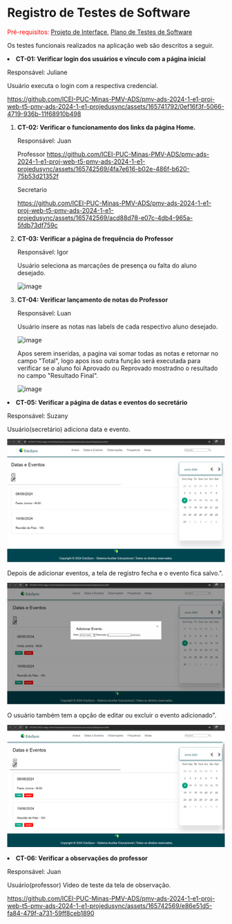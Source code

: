 # Registro de Testes de Software

<span style="color:red">Pré-requisitos: <a href="https://github.com/ICEI-PUC-Minas-PMV-ADS/pmv-ads-2024-1-e1-proj-web-t5-pmv-ads-2024-1-e1-projedusync/blob/main/documentos/04-Projeto%20de%20Interface.md"> Projeto de Interface</a></span>, <a href="https://github.com/ICEI-PUC-Minas-PMV-ADS/pmv-ads-2024-1-e1-proj-web-t5-pmv-ads-2024-1-e1-projedusync/blob/main/documentos/07-Plano%20de%20Testes%20de%20Software.md"> Plano de Testes de Software</a>

Os testes funcionais realizados na aplicação web são descritos a seguir.

<li>
  <b>CT-01: Verificar login dos usuários e vínculo com a página inicial</b>
 
  Responsável: Juliane
<p> Usuário executa o login com a respectiva credencial.</p>



https://github.com/ICEI-PUC-Minas-PMV-ADS/pmv-ads-2024-1-e1-proj-web-t5-pmv-ads-2024-1-e1-projedusync/assets/165741792/0ef16f3f-5066-4719-936b-11f68910b498


 
 
</li>

<ol>
  <li> <b>CT-02: Verificar o funcionamento dos links da página Home.</b>
    
  Responsável: Juan

Professor
https://github.com/ICEI-PUC-Minas-PMV-ADS/pmv-ads-2024-1-e1-proj-web-t5-pmv-ads-2024-1-e1-projedusync/assets/165742569/4fa7e616-b02e-486f-b620-75b53d21352f 

Secretario

https://github.com/ICEI-PUC-Minas-PMV-ADS/pmv-ads-2024-1-e1-proj-web-t5-pmv-ads-2024-1-e1-projedusync/assets/165742569/acd88d78-e07c-4db4-965a-5fdb73df759c



     
  </li>

  <li><b>CT-03: Verificar a página de frequência do Professor</b>

  Responsável: Igor
  
 <p> Usuário seleciona as marcações de presença ou falta do aluno desejado.</p>  
 
![image](https://github.com/ICEI-PUC-Minas-PMV-ADS/pmv-ads-2024-1-e1-proj-web-t5-pmv-ads-2024-1-e1-projedusync/assets/164660499/9c383ff1-67d8-4205-9105-461c2f367859)


 
  </li>
  <li><b>CT-04: Verificar lançamento de notas do Professor</b>

  Responsável: Luan
  
  <p> Usuário insere as notas nas labels de cada respectivo aluno desejado.</p>
 
  ![image](https://github.com/ICEI-PUC-Minas-PMV-ADS/pmv-ads-2024-1-e1-proj-web-t5-pmv-ads-2024-1-e1-projedusync/assets/62348524/90665a01-e231-4608-a948-162adbc36327)

  <p> Apos serem inseridas, a pagina vai somar todas as notas e retornar no campo "Total", logo apos isso outra função será executada para verificar se o aluno foi Aprovado ou Reprovado mostradno o resultado no campo "Resultado Final".</p>
 
  ![image](https://github.com/ICEI-PUC-Minas-PMV-ADS/pmv-ads-2024-1-e1-proj-web-t5-pmv-ads-2024-1-e1-projedusync/assets/62348524/9fc8eb8a-7545-4f9c-a97e-9862c09862e1)

  </li>
</ol>

<li>
  <b>CT-05: Verificar a página de datas e eventos do secretário</b>
 
  Responsável: Suzany
<p> Usuário(secretário) adiciona data e evento.</p>

  ![image](https://raw.githubusercontent.com/ICEI-PUC-Minas-PMV-ADS/pmv-ads-2024-1-e1-proj-web-t5-pmv-ads-2024-1-e1-projedusync/main/documentos/img/Edusync/DatasEventos1.png)
 
  <p> Depois de adicionar eventos, a tela de registro fecha e o evento fica salvo.".</p>
  
  ![image](https://raw.githubusercontent.com/ICEI-PUC-Minas-PMV-ADS/pmv-ads-2024-1-e1-proj-web-t5-pmv-ads-2024-1-e1-projedusync/main/documentos/img/Edusync/DatasEventos3.png)
<p> O usuário também tem a opção de editar ou excluir o evento adicionado".</p>

  ![image](https://raw.githubusercontent.com/ICEI-PUC-Minas-PMV-ADS/pmv-ads-2024-1-e1-proj-web-t5-pmv-ads-2024-1-e1-projedusync/main/documentos/img/Edusync/DatasEventos2.png)
</li>

<li><b>CT-06: Verificar a observações do professor</b>
 
  Responsável: Juan

  <p> Usuário(professor) Vídeo de teste da tela de observação.</p>



https://github.com/ICEI-PUC-Minas-PMV-ADS/pmv-ads-2024-1-e1-proj-web-t5-pmv-ads-2024-1-e1-projedusync/assets/165742569/e86e51d5-fa84-479f-a731-59ff8ceb1890



  </li>


